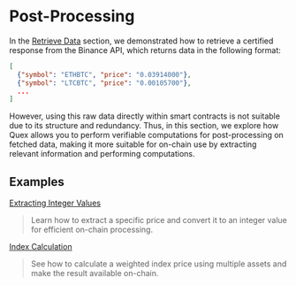 # Post-Processing

In the [Retrieve Data](../retrieve-data.md) section, we demonstrated how to retrieve a certified response from the Binance API, which returns data in the following format:

```json
[
  {"symbol": "ETHBTC", "price": "0.03914000"},
  {"symbol": "LTCBTC", "price": "0.00105700"},
  ...
]
```

However, using this raw data directly within smart contracts is not suitable due to its structure and redundancy. Thus, in this section, we explore how Quex allows you to perform verifiable computations for post-processing on fetched data, making it more suitable for on-chain use by extracting relevant information and performing computations.

## Examples

[Extracting Integer Values](extract-int.md)
> Learn how to extract a specific price and convert it to an integer value for efficient on-chain processing.

[Index Calculation](calculate-index)
> See how to calculate a weighted index price using multiple assets and make the result available on-chain.
